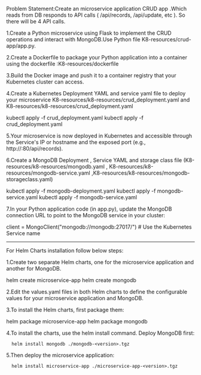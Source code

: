 

Problem Statement:Create an microservice application CRUD app .Which reads from DB responds to API calls ( /api/records, /api/update, etc ). So there will be 4 API calls.


1.Create a Python microservice using Flask to implement the CRUD operations and interact with MongoDB.Use Python file K8-resources/crud-app/app.py.

2.Create a Dockerfile to package your Python application into a container using the dockerfile :K8-resources/dockerfile

3.Build the Docker image and push it to a container registry that your Kubernetes cluster can access.

4.Create a Kubernetes Deployment YAML and service yaml file to deploy your microservice K8-resources/k8-resources/crud_deployment.yaml and K8-resources/k8-resources/crud_deployment.yaml

   kubectl apply -f crud_deployment.yaml
   kubectl apply -f crud_deployment.yaml
 
5.Your microservice is now deployed in Kubernetes and accessible through the Service's IP or hostname and the exposed port (e.g., http://<service-ip>:80/api/records).  

6.Create a MongoDB Deployment , Service YAML and storage class file (K8-resources/k8-resources/mongodb.yaml , K8-resources/k8-resources/mongodb-service.yaml ,K8-resources/k8-resources/mongodb-storageclass.yaml)

  kubectl apply -f mongodb-deployment.yaml
  kubectl apply -f mongodb-service.yaml
  kubectl apply -f mongodb-service.yaml

7.In your Python application code (in app.py), update the MongoDB connection URL to point to the MongoDB service in your cluster:

client = MongoClient("mongodb://mongodb:27017/")  # Use the Kubernetes Service name

-----------------------------------------------------------------------------------------

For Helm Charts installation follow below steps:

1.Create two separate Helm charts, one for the microservice application and another for MongoDB.

   helm create microservice-app
   helm create mongodb
   
2.Edit the values.yaml files in both Helm charts to define the configurable values for your microservice application and MongoDB.

3.To install the Helm charts, first package them:

   helm package microservice-app
   helm package mongodb

4.To install the charts, use the helm install command. Deploy MongoDB first:

      helm install mongodb ./mongodb-<version>.tgz

5.Then deploy the microservice application:

      helm install microservice-app ./microservice-app-<version>.tgz

   












